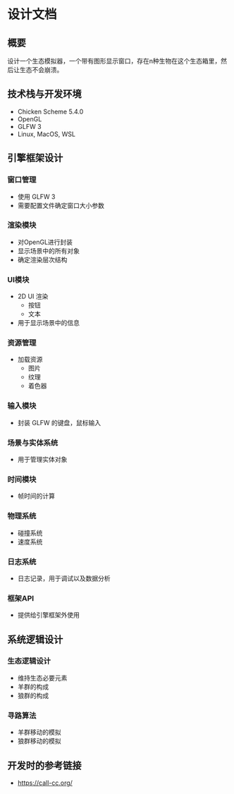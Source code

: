# 设计文档

## 概要

设计一个生态模拟器，一个带有图形显示窗口，存在n种生物在这个生态箱里，然后让生态不会崩溃。

## 技术栈与开发环境

- Chicken Scheme 5.4.0
- OpenGL
- GLFW 3
- Linux, MacOS, WSL

## 引擎框架设计

### 窗口管理
- 使用 GLFW 3
- 需要配置文件确定窗口大小参数

### 渲染模块
- 对OpenGL进行封装
- 显示场景中的所有对象
- 确定渲染层次结构

### UI模块
- 2D UI 渲染
  - 按钮
  - 文本
- 用于显示场景中的信息

### 资源管理
- 加载资源
  - 图片
  - 纹理
  - 着色器

### 输入模块
- 封装 GLFW 的键盘，鼠标输入

### 场景与实体系统
- 用于管理实体对象

### 时间模块
- 帧时间的计算

### 物理系统
- 碰撞系统
- 速度系统

### 日志系统
- 日志记录，用于调试以及数据分析

### 框架API
- 提供给引擎框架外使用

## 系统逻辑设计

### 生态逻辑设计
- 维持生态必要元素
- 羊群的构成
- 狼群的构成

### 寻路算法
- 羊群移动的模拟
- 狼群移动的模拟

## 开发时的参考链接
- https://call-cc.org/
